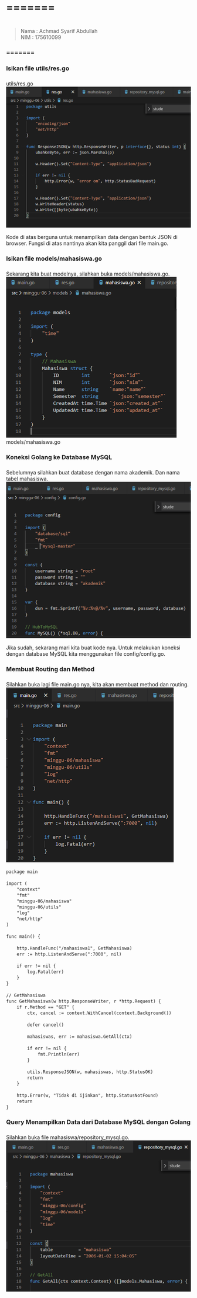 # ======= <h1>
>Nama   : Achmad Syarif Abdullah                
>NIM    : 175610099
### ======= <h3>

### Isikan file utils/res.go <h3>

utils/res.go
    ![GitHub Logo](/minggu-06/Gambar/mysql/1.PNG)

Kode di atas berguna untuk menampilkan data dengan bentuk JSON di browser. Fungsi di atas nantinya akan kita panggil dari file main.go.

### Isikan file models/mahasiswa.go <h3>
Sekarang kita buat modelnya, silahkan buka models/mahasiswa.go.
    ![GitHub Logo](/minggu-06/Gambar/mysql/2.PNG)
models/mahasiswa.go

### Koneksi Golang ke Database MySQL <h3>
Sebelumnya silahkan buat database dengan nama akademik. Dan nama tabel mahasiswa.
    ![GitHub Logo](/minggu-06/Gambar/mysql/3.PNG)

Jika sudah, sekarang mari kita buat kode nya. Untuk melakukan koneksi dengan database MySQL kita menggunakan file config/config.go.

### Membuat Routing dan Method <h3>
Silahkan buka lagi file main.go nya, kita akan membuat method dan routing.
    ![GitHub Logo](/minggu-06/Gambar/mysql/4.PNG)

        
    package main

    import (
        "context"
        "fmt"
        "minggu-06/mahasiswa"
        "minggu-06/utils"
        "log"
        "net/http"
    )

    func main() {

        http.HandleFunc("/mahasiswa1", GetMahasiswa)
        err := http.ListenAndServe(":7000", nil)

        if err != nil {
            log.Fatal(err)
        }
    }

    // GetMahasiswa
    func GetMahasiswa(w http.ResponseWriter, r *http.Request) {
        if r.Method == "GET" {
            ctx, cancel := context.WithCancel(context.Background())

            defer cancel()

            mahasiswas, err := mahasiswa.GetAll(ctx)

            if err != nil {
                fmt.Println(err)
            }

            utils.ResponseJSON(w, mahasiswas, http.StatusOK)
            return
        }

        http.Error(w, "Tidak di ijinkan", http.StatusNotFound)
        return
    }

        

### Query Menampilkan Data dari Database MySQL dengan Golang <h3>
Silahkan buka file mahasiswa/repository_mysql.go.
    ![GitHub Logo](/minggu-06/Gambar/mysql/5.PNG)

